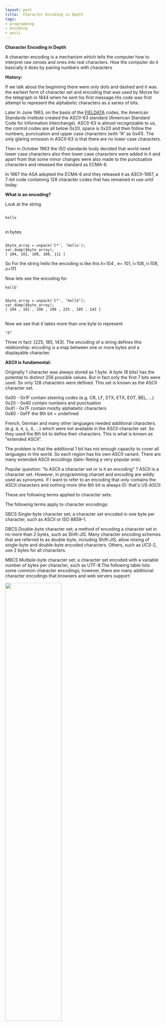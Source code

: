 ```yaml
---
layout: post
title:  Character Encoding in Depth
tags:
- programming
- encoding
- ascii
---
```


<b>Character Encoding in Depth</b>
<p>
A character encoding is a mechanism which tells the computer how to interpret raw zeroes and ones into real characters. How the computer do it basically it does by pairing numbers with characters
</p>
<b>History:</b>
<p>If we talk about the beginning there were only dots and dashed and it was the earliest form of character set and encoding that was used by Morse for the telegraph in 1844 when he sent his first message.His code was first attempt to represent the alphabetic characters as a series of bits.
</p>
<p>Later In June 1963, on the basis of the <a href="https://en.wikipedia.org/wiki/Fieldata" target="_blank">FIELDATA</a> codes, the American Standards Institute created the ASCII-63 standard (American Standard Code for Information Interchange). ASCII-63 is almost recognizable to us, the control codes are all below 0x20, space is 0x20 and then follow the numbers, punctuation and upper case characters (with “A” as 0x41). The only glaring omission in ASCII-63 is that there are no lower case characters.
</p>
<p>
Then in October 1963 the ISO standards body decided that world need lower case characters also then lower case characters were added in it and apart from that some minor changes were also made to the punctuation characters and released the standard as ECMA-6.
</p>
<p>
In 1967 the ASA adopted the ECMA-6 and they released it as ASCII-1967, a 7-bit code containing 128 character codes that has remained in use until today.
</p>

<b>What is an encoding?</b>

<p>Look at the string 
<pre>
<code>
hello
</code>
</pre>
in bytes</p>
<pre><code>
$byte_array = unpack('C*', 'hello');
var_dump($byte_array);
[ 104, 101, 108, 108, 111 ]
</code></pre>

<p>So For the string hello the encoding is like this 
h=104 , e= 101, l=108, l=108, o=111</p>

<p>Now lets see the encoding for 
<pre><code>hellṏ</code></pre></p>

<pre><code>
$byte_array = unpack('C*', 'hellṏ');
var_dump($byte_array);
[ 104 , 101 , 108 , 108 , 225 , 185 , 143 ]
</code>
</pre>

<p>
Now we see that it takes more than one byte to represent 
<pre><code>"ṏ"</code></pre>
Three in fact: [225, 185, 143]. The encoding of a string defines this relationship: encoding is a map between one or more bytes and a displayable character.
</p>

<b>ASCII is fundamental:</b>
<p>Originally 1 character was always stored as 1 byte. A byte (8 bits) has the potential to distinct 256 possible values. But in fact only the first 7 bits were used. So only 128 characters were defined. This set is known as the ASCII character set.
</p>
<p>
0x00 - 0x1F contain steering codes (e.g. CR, LF, STX, ETX, EOT, BEL, ...)<br/>
0x20 - 0x40 contain numbers and punctuation<br/>
0x41 - 0x7F contain mostly alphabetic characters<br/>
0x80 - 0xFF the 8th bit = undefined<br/>
</p>

<p>
French, German and many other languages needed additional characters. (e.g. à, é, ç, ô, ...) which were not available in the ASCII character set. So they used the 8th bit to define their characters. This is what is known as "extended ASCII".
</p>

<p>The problem is that the additional 1 bit has not enough capacity to cover all languages in the world. So each region has his own ASCII variant. There are many extended ASCII encodings (latin-1being a very popular one).
</p>

<p>
Popular question: “Is ASCII a character set or is it an encoding” ? ASCII is a character set. However, in programming charset and encoding are wildly used as synonyms. If I want to refer to an encoding that only contains the ASCII characters and nothing more (the 8th bit is always 0): that's US-ASCII
</p>

<p>These are following terms applied to character sets:</p>

<p>The following terms apply to character encodings:</p>

<p>SBCS Single-byte character set; a character set encoded in one byte per character, such as ASCII or ISO 8859–1.</p>

<p>DBCS Double-byte character set; a method of encoding a character set in no more than 2 bytes, such as Shift-JIS. Many character encoding schemes that are referred to as double-byte, including Shift-JIS, allow mixing of single-byte and double-byte encoded characters. Others, such as UCS-2, use 2 bytes for all characters.
</p>

<p>MBCS Multiple-byte character set; a character set encoded with a variable number of bytes per character, such as UTF-8.The following table lists some common character encodings; however, there are many additional character encodings that browsers and web servers support:
</p>

<p>
<img src="https://cdn-images-1.medium.com/max/1600/1*3XynzglHm3-iRjmkhU25gg.png" width="60%">
</p>

<p>
The World Wide Web Consortium maintains a list of all character encodings supported by the Internet. You can find this information at 
<a href="www.w3.org/International/O-charset.html" target="_blank">www.w3.org/International/O-charset.html</a>
</p>

<b>Encoding in Web Pages</b>

<p>Let me do some insights how the web page actually works.</p>
<p>So web pages are served using HTTP (HyperText Transfer Protocol) means when a browser sends request via HTTP then in the response the server send response via HTTP. And this response consists of two parts headers and body.The header provides information about the content (body).
</p>

<p>For HTML , encoding information should be sent by using the Content-Type header</p>

<pre><code>
Content-Type: text/html; charset=utf-8
</code></pre>

<p>You can also provide an HTTP equivalent in HTML that will enable the encoding when the page is viewed offline. You can achieve it by using a META element in the HEAD-section of your document:
</p>

<pre><code>
<meta http-equiv="Content-Type" content="text/html; charset=UTF-8"/>
</code></pre>

<p>Apache Server is one of the most commonly used servers to serve web pages</p>

<p>To Enable the UTF-8 encoding by default in Apache You will need to modify the .htaccess file on your Apache instance to set this.
</p>

<p>Open the .htaccess file in a text editor and modify it to include in it.</p>

<pre><code>AddDefaultCharset UTF-8</code></pre>

<p>Nginx is also a very popular web server. We can modify the response headers in the Nginx server in the config. Just open the file nginx.conf in your conf/ directory and add the following code.
</p>

<pre><code>charset UTF-8</code></pre>

<b>Conclusion</b>

<p>Web Pages have different options one such feature is character encoding which allows you to specify the character supported by page.So we can specify the character encoding for a web page in different ways including the HTTP headers or meta element.We need to always specify the character encoding so make sure the page is properly displayed.
</p>



